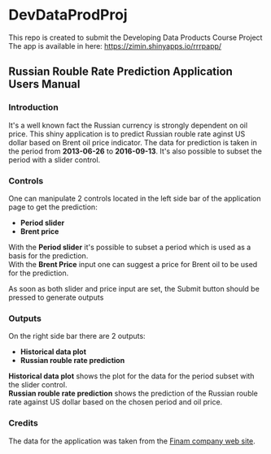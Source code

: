 # DevDataProdProj
This repo is created to submit the Developing Data Products Course Project  
The app is available in here: https://zimin.shinyapps.io/rrrpapp/

## Russian Rouble Rate Prediction Application Users Manual
### Introduction

It's a well known fact the Russian currency is strongly dependent on oil price. This shiny application is to predict Russian rouble rate aginst US dollar based on Brent oil price indicator. The data for prediction is taken in the period from **2013-06-26** to **2016-09-13**. It's also possible to subset the period with a slider control.

### Controls

One can manipulate 2 controls located in the left side bar of the application page to get the prediction:

- **Period slider**
- **Brent price**  

With the **Period slider** it's possible to subset a period which is used as a basis for the prediction.  
With the **Brent Price** input one can suggest a price for Brent oil to be used for the prediction.

As soon as both slider and price input are set, the Submit button should be pressed to generate outputs

### Outputs

On the right side bar there are 2 outputs:

- **Historical data plot**
- **Russian rouble rate prediction**  

**Historical data plot** shows the plot for the data for the period subset with the slider control.  
**Russian rouble rate prediction** shows the prediction of the Russian rouble rate against US dollar based on the chosen period and oil price.

### Credits

The data for the application was taken from the [Finam company web site](https://www.finam.ru/).
